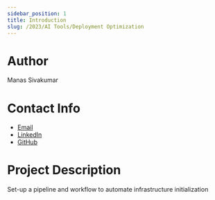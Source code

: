 ```yaml
---
sidebar_position: 1
title: Introduction
slug: /2023/AI Tools/Deployment Optimization
---
```


# Author
Manas Sivakumar

# Contact Info
- [Email](mailto:manas23601@gmail.com)
- [LinkedIn](https://www.linkedin.com/in/manas-sivakumar/)
- [GitHub](https://github.com/Manas23601)

# Project Description
Set-up a pipeline and workflow to automate infrastructure initialization